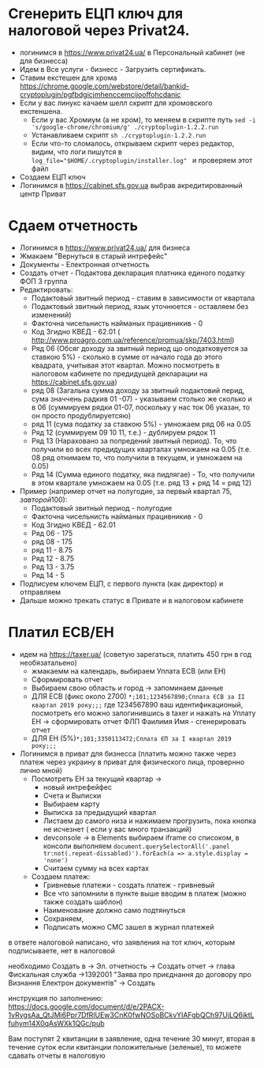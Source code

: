 # Сгенерить ЕЦП ключ для налоговой через Privat24.
 - логинимся в  https://www.privat24.ua/ в Персональный кабинет (не для бизнесса)
 - Идем в Все услуги - бизнесс - Загрузить сертификать.
 - Ставим екстешен для хрома https://chrome.google.com/webstore/detail/bankid-cryptoplugin/pgfbdgicjmhenccemcijooffohcdanic
 - Если у вас линукс качаем шелл скрипт для хромовского екстеншена. 
   - Если у вас Хромиум (а не хром), то меняем в скрипте путь `sed -i 's/google-chrome/chromium/g' ./cryptoplugin-1.2.2.run `
   - Устанавливаем скрипт `sh ./cryptoplugin-1.2.2.run`
   - Если что-то сломалось, открываем скрипт через редактор, видим, что логи пишутся в `log_file="$HOME/.cryptoplugin/installer.log"
` и проверяем этот файл
- Создаем ЕЦП ключ
- Логинимся в https://cabinet.sfs.gov.ua выбрав акредитированный центр Приват

# Сдаем отчетность
 - Логинимся в https://www.privat24.ua/ для бизнеса
 - Жмакаем "Вернуться в старый интрефейс"
 - Документы - Електронная отчетность 
 - Создать отчет - Подактова декларация платника единого податку ФОП 3 группа
 - Редактировать:
   - Подактовый звитный период - ставим в зависимости от квартала 
   - Подактовый звитный период, язык уточнюется - оставляем без изменений)
   - Факточна чисельнисть найманых працивникив - 0
   - Код Згидно КВЕД - 62.01 ( http://www.proagro.com.ua/reference/promua/skp/7403.html)
   - Ряд 06 (Обсяг доходу за звитный период що оподатковуется за ставкою 5%) - сколько в сумме от начало года до этого квадрата, учитывая этот квартал. Можно посмотреть в налоговом кабинете по предидущей декларации на https://cabinet.sfs.gov.ua)
   - ряд 08 (Загальна сумма доходу за звитный подактовий перид, сума значчень радкив 01 -07) - указываем столько же сколько и в 06 (суммируем рядки 01-07, поскольку у нас ток 06 указан, то он просто продублируетсяю)
   - ряд 11 (сума податку за ставкою 5%) - умножаем ряд 06 на 0.05 
   - Ряд 12 (суммируем 09 10 11, т.е.) - дублируем рядок 11
   - Ряд 13 (Нараховано за попредений звитный период). То, что получили во всех предидущих кварталах умножаем на 0.05 (т.е. 08 ряд отнимаем то, что получили в текущем, и умножаем на 0.05)
   - Ряд 14 (Сумма единого податку, яка пидлягае) - То, что получили в этом квартале умножаем на 0.05 (т.е. ряд 13 + ряд 14 = ряд 12)
 - Пример (например отчет на полугодие, за первый квартал 75$, за второй 100$):
   - Подактовый звитный период - полугодие
   - Факточна чисельнисть найманых працивникив - 0
   - Код Згидно КВЕД - 62.01
   - Ряд 06 - 175
   - ряд 08 - 175
   - ряд 11 - 8.75
   - Ряд 12 - 8.75
   - Ряд 13 - 3.75
   - Ряд 14 - 5
 - Подписуем ключем ЕЦП, с первого пункта (как директор) и отправляем
 - Дальше можно трекать статус в Привате и в налоговом кабинете
 
# Платил ЕСВ/ЕН
   - идем на https://taxer.ua/ (советую зарегаться, платить 450 грн в год необязатальено)
     - жмакаемм на календарь, выбираем Уплата ЕСВ (или ЕН)
     - Сформировать отчет 
     - Выбираем свою область и город -> запоминаем данные
     - ДЛЯ ЕСВ (фикс около 2700) `*;101;1234567890;Сплата ЄСВ за II квартал 2019 року;;;` где 1234567890 ваш идентификационый, посмотреть его можно залогинившись в taxer и нажать на Уплату ЕН -> сформировать отчет ФЛП Фаилимя Имя - сгенерировать отчет
     - ДЛЯ ЕН (5%)`*;101;3350113472;Сплата ЄП за I квартал 2019 року;;;`
   - Логинимся в приват для бизнесса (платить можно также через платеж через украину в приват для физического лица, провернно лично мной)
     - Посмотреть ЕН за  текущий квартар -> 
        - новый интрефейфес
        - Счета и Выписки
        - Выбираем карту
        - Выписка за предыдущий квартал
        - Листаем до самого низа и нажимаем прогрузить, пока кнопка не исчезнет ( если у вас много транзакций)
        - devconsole -> в Elements выбираем iframe со списоком, в консоли выполняем `document.querySelectorAll('.panel tr:not(.repeat-dissabled)').forEach(a => a.style.display = 'none')`
        - Считаем сумму на всех картах
      - Создаем платеж:
        - Гривневые платежи - создать платеж - гривневый
        - Все что запомнили в пункте выше вводим в платеж (можно также создать шаблон)
        - Наименование должно само подтянуться
        - Сохраняем,
        - Подписать можно СМС зашел в журнал платежей


в ответе налоговой написано, что заявления на тот ключ, которым подписываете, нет в налоговой

необходимо Создать в → Эл. отчетность → Создать отчет → глава Фискальная служба →1392001 "Заява про приєднання до договору про Визнання Електрон документів" → Создать


инструкция по заполнению: https://docs.google.com/document/d/e/2PACX-1vRygsAa_QtJMi6Ppr7DfRlUEw3CnK0fwNOSoBCkvYIAFgbQCh97UjLQ6iktLfuhym14X0qAsWXk1QGc/pub 

Вам поступят 2 квитанции в заявление, одна течение 30 минут, вторая в течение суток
если квитанции положительные (зеленые), то можете сдавать отчеты в налоговую
